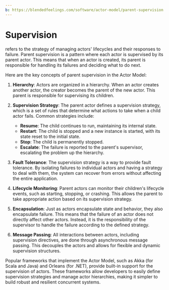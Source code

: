 ```yaml
---
b: https://blendedfeelings.com/software/actor-model/parent-supervision.md
---
```


# Supervision 
refers to the strategy of managing actors' lifecycles and their responses to failure. Parent supervision is a pattern where each actor is supervised by its parent actor. This means that when an actor is created, its parent is responsible for handling its failures and deciding what to do next.

Here are the key concepts of parent supervision in the Actor Model:

1. **Hierarchy**: Actors are organized in a hierarchy. When an actor creates another actor, the creator becomes the parent of the new actor. This parent is responsible for supervising its children.

2. **Supervision Strategy**: The parent actor defines a supervision strategy, which is a set of rules that determine what actions to take when a child actor fails. Common strategies include:
   - **Resume**: The child continues to run, maintaining its internal state.
   - **Restart**: The child is stopped and a new instance is started, with its state reset to the initial state.
   - **Stop**: The child is permanently stopped.
   - **Escalate**: The failure is reported to the parent's supervisor, escalating the problem up the hierarchy.

3. **Fault Tolerance**: The supervision strategy is a way to provide fault tolerance. By isolating failures to individual actors and having a strategy to deal with them, the system can recover from errors without affecting the entire application.

4. **Lifecycle Monitoring**: Parent actors can monitor their children's lifecycle events, such as starting, stopping, or crashing. This allows the parent to take appropriate action based on its supervision strategy.

5. **Encapsulation**: Just as actors encapsulate state and behavior, they also encapsulate failure. This means that the failure of an actor does not directly affect other actors. Instead, it is the responsibility of the supervisor to handle the failure according to the defined strategy.

6. **Message Passing**: All interactions between actors, including supervision directives, are done through asynchronous message passing. This decouples the actors and allows for flexible and dynamic supervision structures.

Popular frameworks that implement the Actor Model, such as Akka (for Scala and Java) and Orleans (for .NET), provide built-in support for the supervision of actors. These frameworks allow developers to easily define supervision strategies and manage actor hierarchies, making it simpler to build robust and resilient concurrent systems.